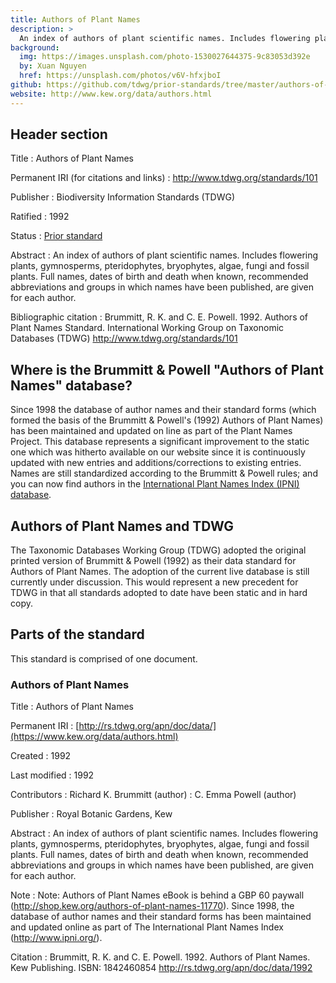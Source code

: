```yaml
---
title: Authors of Plant Names
description: >
  An index of authors of plant scientific names. Includes flowering plants, gymnosperms, pteridophytes, bryophytes, algae, fungi and fossil plants. Full names, dates of birth and death when known, recommended abbreviations and groups in which names have been published, are given for each author. Authors of Plant Names has been incorporated into the [International Plant Names Index (IPNI)](https://www.ipni.org/).
background:
  img: https://images.unsplash.com/photo-1530027644375-9c83053d392e
  by: Xuan Nguyen
  href: https://unsplash.com/photos/v6V-hfxjboI
github: https://github.com/tdwg/prior-standards/tree/master/authors-of-plant-names
website: http://www.kew.org/data/authors.html
---
```

## Header section

Title
: Authors of Plant Names

Permanent IRI (for citations and links)
: <http://www.tdwg.org/standards/101>

Publisher
: Biodiversity Information Standards (TDWG)

Ratified
: 1992

Status
: [Prior standard](/standards/status-and-categories/#status)

Abstract
: An index of authors of plant scientific names. Includes flowering plants, gymnosperms, pteridophytes, bryophytes, algae, fungi and fossil plants. Full names, dates of birth and death when known, recommended abbreviations and groups in which names have been published, are given for each author.

Bibliographic citation
: Brummitt, R. K. and C. E. Powell. 1992. Authors of Plant Names Standard. International Working Group on Taxonomic Databases (TDWG) <http://www.tdwg.org/standards/101>

## Where is the Brummitt & Powell "Authors of Plant Names" database?

Since 1998 the database of author names and their standard forms (which formed the basis of the Brummitt & Powell's (1992) Authors of Plant Names) has been maintained and updated on line as part of the Plant Names Project. This database represents a significant improvement to the static one which was hitherto available on our website since it is continuously updated with new entries and additions/corrections to existing entries. Names are still standardized according to the Brummitt & Powell rules; and you can now find authors in the [International Plant Names Index (IPNI) database](https://www.ipni.org/).

## Authors of Plant Names and TDWG

The Taxonomic Databases Working Group (TDWG) adopted the original printed version of Brummitt & Powell (1992) as their data standard for Authors of Plant Names. The adoption of the current live database is still currently under discussion. This would represent a new precedent for TDWG in that all standards adopted to date have been static and in hard copy.

## Parts of the standard

This standard is comprised of one document.

### Authors of Plant Names

Title
: Authors of Plant Names

Permanent IRI
: [http://rs.tdwg.org/apn/doc/data/](https://www.kew.org/data/authors.html)

Created
: 1992

Last modified
: 1992

Contributors
: Richard K. Brummitt (author)
: C. Emma Powell (author)

Publisher
: Royal Botanic Gardens, Kew

Abstract
: An index of authors of plant scientific names. Includes flowering plants, gymnosperms, pteridophytes, bryophytes, algae, fungi and fossil plants. Full names, dates of birth and death when known, recommended abbreviations and groups in which names have been published, are given for each author.

Note
: Note: Authors of Plant Names eBook is behind a GBP 60 paywall (http://shop.kew.org/authors-of-plant-names-11770). Since 1998, the database of author names and their standard forms has been maintained and updated online as part of The International Plant Names Index (http://www.ipni.org/).

Citation
: Brummitt, R. K. and C. E. Powell. 1992. Authors of Plant Names. Kew Publishing. ISBN: 1842460854 <http://rs.tdwg.org/apn/doc/data/1992>
